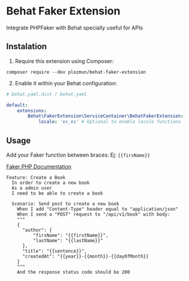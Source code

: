 # Behat Faker Extension

Integrate PHPFaker with Behat specially useful for APIs

## Instalation

1. Require this extension using Composer:
```shell script
composer require --dev plozmun/behat-faker-extension
```

2. Enable it within your Behat configuration:

```yaml
# behat.yaml.dist / behat.yaml

default:
    extensions:
        Behat\FakerExtension\ServiceContainer\BehatFakerExtension:
            locale: 'es_es' # Optional to enable locale functions
```

## Usage 

Add your Faker function between braces: Ej: `{{firsName}}`

[Faker PHP Documentation](https://fakerphp.github.io/)

```gherkin
Feature: Create a Book
  In order to create a new book
  As a admin user
  I need to be able to create a book

  Scenario: Send post to create a new book
    When I add "Content-Type" header equal to "application/json"
    When I send a "POST" request to "/api/v1/book" with body:
    """
    {
      "author": {
          "firsName": "{{firstName}}",
          "lastName": "{{lastName}}"
      },
      "title": "{{sentence}}",
      "createdAt": "{{year}}-{{month}}-{{dayOfMonth}}
    }
    """
    And the response status code should be 200
```
